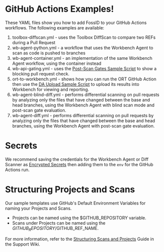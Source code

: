# GitHub Actions Examples!

These YAML files show you how to add FossID to your GitHub Actions workflows. 
The following examples are available:

1. toolbox-diffscan.yml - uses the Toolbox DiffScan to compare two REFs during a Pull Request
2. wb-agent-python.yml - a workflow that uses the Workbench Agent to scan as code is pushed to branches
3. wb-agent-container.yml - an implementation of the same Workbench Agent workflow, using the container instead
4. wb-api-gating.yml - uses the [Post-Scan Gates Sample Script](https://github.com/fossid-ab/workbench-api-samples/tree/main/post-scan-gates) to show a blocking pull request check.
5. ort-to-workbench.yml - shows how you can run the ORT GitHub Action then use the [DA Upload Sample Script](https://github.com/fossid-ab/workbench-api-samples/tree/main/import-da) to upload its results into Workbench for viewing and reporting.
6. wb-agent-blind-diff.yml - performs differential scanning on pull requests by analyzing only the files that have changed between the base and head branches, using the Workbench Agent with blind scan mode and post-scan gate evaluation.
7. wb-agent-diff.yml - performs differential scanning on pull requests by analyzing only the files that have changed between the base and head branches, using the Workbench Agent with post-scan gate evaluation.

# Secrets 

We recommend saving the credentials for the Workbench Agent or Diff Scanner as [Encrypted Secrets](https://docs.github.com/en/actions/security-guides/encrypted-secrets) then adding them to the `env` for the GitHub Actions run. 

# Structuring Projects and Scans 

Our sample templates use GitHub's Default Environment Variables for naming your Projects and Scans.
- Projects can be named using the $GITHUB_REPOSITORY variable.
- Scans under Projects can be named using the $GITHUB_REPOSITORY/$GITHUB_REF_NAME.

For more information, refer to the [Structuring Scans and Projects](https://fossid.atlassian.net/servicedesk/customer/portal/3/article/372965437) Guide in the Support Wiki.
